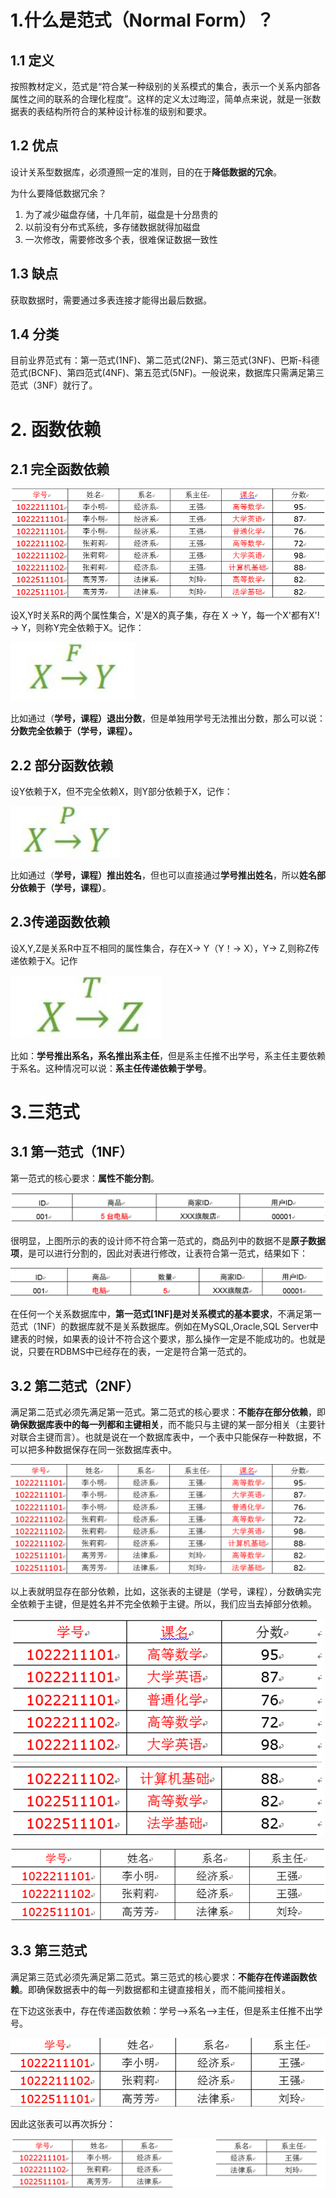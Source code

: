 # 1.什么是范式（Normal Form）？

## 1.1 定义

按照教材定义，范式是“符合某一种级别的关系模式的集合，表示一个关系内部各属性之间的联系的合理化程度”。这样的定义太过晦涩，简单点来说，就是一张数据表的表结构所符合的某种设计标准的级别和要求。

## 1.2 优点

设计关系型数据库，必须遵照一定的准则，目的在于**降低数据的冗余**。

为什么要降低数据冗余？

1. 为了减少磁盘存储，十几年前，磁盘是十分昂贵的
2. 以前没有分布式系统，多存储数据就得加磁盘
3. 一次修改，需要修改多个表，很难保证数据一致性

## 1.3 缺点

获取数据时，需要通过多表连接才能得出最后数据。

## 1.4 分类

目前业界范式有：第一范式(1NF)、第二范式(2NF)、第三范式(3NF)、巴斯-科德范式(BCNF)、第四范式(4NF)、第五范式(5NF)。一般说来，数据库只需满足第三范式（3NF）就行了。



# 2. 函数依赖

## 2.1 完全函数依赖

![image-20200710210755440](%E6%95%B0%E6%8D%AE%E4%BB%93%E5%BA%93%E2%80%94%E2%80%94%E8%8C%83%E5%BC%8F%E7%90%86%E8%AE%BA.assets/image-20200710210755440.png)

设X,Y时关系R的两个属性集合，X'是X的真子集，存在 X → Y，每一个X'都有X'!→ Y，则称Y完全依赖于X。记作：

![image-20200710213333146](%E6%95%B0%E6%8D%AE%E4%BB%93%E5%BA%93%E2%80%94%E2%80%94%E8%8C%83%E5%BC%8F%E7%90%86%E8%AE%BA.assets/image-20200710213333146.png)

比如通过（**学号，课程）退出分数**，但是单独用学号无法推出分数，那么可以说：**分数完全依赖于（学号，课程）。**



## 2.2 部分函数依赖

设Y依赖于X，但不完全依赖X，则Y部分依赖于X，记作：

![image-20200710213757999](%E6%95%B0%E6%8D%AE%E4%BB%93%E5%BA%93%E2%80%94%E2%80%94%E8%8C%83%E5%BC%8F%E7%90%86%E8%AE%BA.assets/image-20200710213757999.png)

比如通过（**学号，课程）推出姓名**，但也可以直接通过**学号推出姓名**，所以**姓名部分依赖于（学号，课程）**。

## 2.3传递函数依赖

设X,Y,Z是关系R中互不相同的属性集合，存在X→ Y（Y！→ X），Y→ Z,则称Z传递依赖于X。记作

![image-20200710221118390](%E6%95%B0%E6%8D%AE%E4%BB%93%E5%BA%93%E2%80%94%E2%80%94%E8%8C%83%E5%BC%8F%E7%90%86%E8%AE%BA.assets/image-20200710221118390.png)

比如：**学号推出系名，系名推出系主任**，但是系主任推不出学号，系主任主要依赖于系名。这种情况可以说：**系主任传递依赖于学号**。



# 3.三范式

## 3.1 第一范式（1NF）

第一范式的核心要求：**属性不能分割**。

![不符合第一范式的表的设计](%E6%95%B0%E6%8D%AE%E4%BB%93%E5%BA%93%E2%80%94%E2%80%94%E8%8C%83%E5%BC%8F%E7%90%86%E8%AE%BA.assets/image-20200711103037494.png)

很明显，上图所示的表的设计师不符合第一范式的，商品列中的数据不是**原子数据项**，是可以进行分割的，因此对表进行修改，让表符合第一范式，结果如下：

![image-20200711103337012](%E6%95%B0%E6%8D%AE%E4%BB%93%E5%BA%93%E2%80%94%E2%80%94%E8%8C%83%E5%BC%8F%E7%90%86%E8%AE%BA.assets/image-20200711103337012.png)

在任何一个关系数据库中，**第一范式[1NF]是对关系模式的基本要求**，不满足第一范式（1NF）的数据库就不是关系数据库。例如在MySQL,Oracle,SQL Server中建表的时候，如果表的设计不符合这个要求，那么操作一定是不能成功的。也就是说，只要在RDBMS中已经存在的表，一定是符合第一范式的。

## 3.2 第二范式（2NF）

满足第二范式必须先满足第一范式。第二范式的核心要求：**不能存在部分依赖**，即**确保数据库表中的每一列都和主键相关**，而不能只与主键的某一部分相关（主要针对联合主键而言）。也就是说在一个数据库表中，一个表中只能保存一种数据，不可以把多种数据保存在同一张数据库表中。

![image-20200711104049372](%E6%95%B0%E6%8D%AE%E4%BB%93%E5%BA%93%E2%80%94%E2%80%94%E8%8C%83%E5%BC%8F%E7%90%86%E8%AE%BA.assets/image-20200711104049372.png)

以上表就明显存在部分依赖，比如，这张表的主键是（学号，课程），分数确实完全依赖于主键，但是姓名并不完全依赖于主键。所以，我们应当去掉部分依赖。

![image-20200711104531061](%E6%95%B0%E6%8D%AE%E4%BB%93%E5%BA%93%E2%80%94%E2%80%94%E8%8C%83%E5%BC%8F%E7%90%86%E8%AE%BA.assets/image-20200711104531061.png)

![image-20200711104552909](%E6%95%B0%E6%8D%AE%E4%BB%93%E5%BA%93%E2%80%94%E2%80%94%E8%8C%83%E5%BC%8F%E7%90%86%E8%AE%BA.assets/image-20200711104552909.png)

## 3.3 第三范式

满足第三范式必须先满足第二范式。第三范式的核心要求：**不能存在传递函数依赖**。即确保数据表中的每一列数据都和主键直接相关，而不能间接相关。

在下边这张表中，存在传递函数依赖：学号—>系名—>主任，但是系主任推不出学号。

![image-20200711105227255](%E6%95%B0%E6%8D%AE%E4%BB%93%E5%BA%93%E2%80%94%E2%80%94%E8%8C%83%E5%BC%8F%E7%90%86%E8%AE%BA.assets/image-20200711105227255.png)

因此这张表可以再次拆分：

![image-20200711105300079](%E6%95%B0%E6%8D%AE%E4%BB%93%E5%BA%93%E2%80%94%E2%80%94%E8%8C%83%E5%BC%8F%E7%90%86%E8%AE%BA.assets/image-20200711105300079.png)